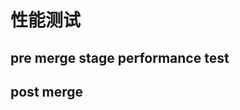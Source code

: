 # 性能测试
## pre merge stage performance test

## post merge  
<!--stackedit_data:
eyJoaXN0b3J5IjpbLTE4NzM4MDUwNzBdfQ==
-->
